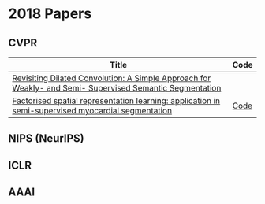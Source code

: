 # 2018 Papers

## CVPR

| Title | Code |
| ----- | ---- |
| [Revisiting Dilated Convolution: A Simple Approach for Weakly- and Semi- Supervised Semantic Segmentation](https://arxiv.org/abs/1805.04574) |  |
| [Factorised spatial representation learning: application in semi-supervised myocardial segmentation](https://arxiv.org/abs/1803.07031) | [Code](https://github.com/agis85/spatial_factorisation) |

## NIPS (NeurIPS)

## ICLR

## AAAI
